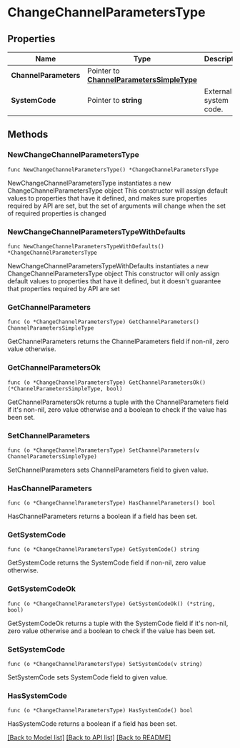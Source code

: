 # ChangeChannelParametersType

## Properties

Name | Type | Description | Notes
------------ | ------------- | ------------- | -------------
**ChannelParameters** | Pointer to [**ChannelParametersSimpleType**](ChannelParametersSimpleType.md) |  | [optional] 
**SystemCode** | Pointer to **string** | External system code. | [optional] 

## Methods

### NewChangeChannelParametersType

`func NewChangeChannelParametersType() *ChangeChannelParametersType`

NewChangeChannelParametersType instantiates a new ChangeChannelParametersType object
This constructor will assign default values to properties that have it defined,
and makes sure properties required by API are set, but the set of arguments
will change when the set of required properties is changed

### NewChangeChannelParametersTypeWithDefaults

`func NewChangeChannelParametersTypeWithDefaults() *ChangeChannelParametersType`

NewChangeChannelParametersTypeWithDefaults instantiates a new ChangeChannelParametersType object
This constructor will only assign default values to properties that have it defined,
but it doesn't guarantee that properties required by API are set

### GetChannelParameters

`func (o *ChangeChannelParametersType) GetChannelParameters() ChannelParametersSimpleType`

GetChannelParameters returns the ChannelParameters field if non-nil, zero value otherwise.

### GetChannelParametersOk

`func (o *ChangeChannelParametersType) GetChannelParametersOk() (*ChannelParametersSimpleType, bool)`

GetChannelParametersOk returns a tuple with the ChannelParameters field if it's non-nil, zero value otherwise
and a boolean to check if the value has been set.

### SetChannelParameters

`func (o *ChangeChannelParametersType) SetChannelParameters(v ChannelParametersSimpleType)`

SetChannelParameters sets ChannelParameters field to given value.

### HasChannelParameters

`func (o *ChangeChannelParametersType) HasChannelParameters() bool`

HasChannelParameters returns a boolean if a field has been set.

### GetSystemCode

`func (o *ChangeChannelParametersType) GetSystemCode() string`

GetSystemCode returns the SystemCode field if non-nil, zero value otherwise.

### GetSystemCodeOk

`func (o *ChangeChannelParametersType) GetSystemCodeOk() (*string, bool)`

GetSystemCodeOk returns a tuple with the SystemCode field if it's non-nil, zero value otherwise
and a boolean to check if the value has been set.

### SetSystemCode

`func (o *ChangeChannelParametersType) SetSystemCode(v string)`

SetSystemCode sets SystemCode field to given value.

### HasSystemCode

`func (o *ChangeChannelParametersType) HasSystemCode() bool`

HasSystemCode returns a boolean if a field has been set.


[[Back to Model list]](../README.md#documentation-for-models) [[Back to API list]](../README.md#documentation-for-api-endpoints) [[Back to README]](../README.md)


